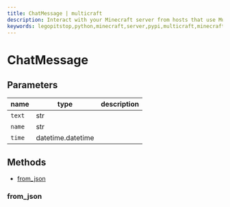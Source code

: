 ```yaml
---
title: ChatMessage | multicraft
description: Interact with your Minecraft server from hosts that use Multicraft using Python
keywords: legopitstop,python,minecraft,server,pypi,multicraft,minecraftserver,pythonpackage
---
```


# ChatMessage

## Parameters

| name   | type              | description |
| ------ | ----------------- | ----------- |
| `text` | str               |             |
| `name` | str               |             |
| `time` | datetime.datetime |             |

## Methods

- [from_json](#from_json)

### from_json
